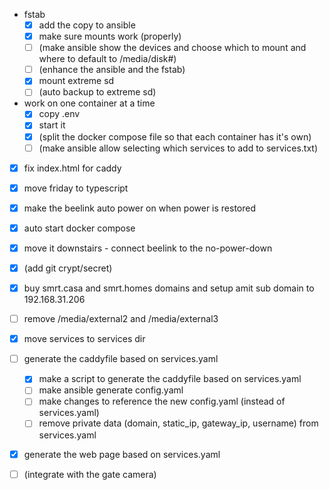 - fstab
  - [x] add the copy to ansible
  - [x] make sure mounts work (properly)
  - [ ] (make ansible show the devices and choose which to mount and where to default to /media/disk#)
  - [ ] (enhance the ansible and the fstab)
  - [x] mount extreme sd
  - [ ] (auto backup to extreme sd)
- work on one container at a time
  - [x] copy .env
  - [x] start it
  - [x] (split the docker compose file so that each container has it's own)
  - [ ] (make ansible allow selecting which services to add to services.txt)
- [x] fix index.html for caddy
- [x] move friday to typescript
- [x] make the beelink auto power on when power is restored
- [x] auto start docker compose
- [x] move it downstairs - connect beelink to the no-power-down
- [x] (add git crypt/secret)

- [x] buy smrt.casa and smrt.homes domains and setup amit sub domain to 192.168.31.206
- [ ] remove /media/external2 and /media/external3
- [x] move services to services dir
- [ ] generate the caddyfile based on services.yaml
  - [x] make a script to generate the caddyfile based on services.yaml
  - [ ] make ansible generate config.yaml
  - [ ] make changes to reference the new config.yaml (instead of services.yaml)
  - [ ] remove private data (domain, static_ip, gateway_ip, username) from services.yaml
- [x] generate the web page based on services.yaml
- [ ] (integrate with the gate camera)
